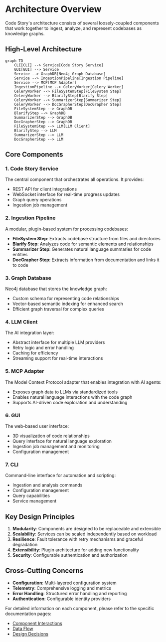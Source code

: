 # Architecture Overview

Code Story's architecture consists of several loosely-coupled components that work together to ingest, analyze, and represent codebases as knowledge graphs.

## High-Level Architecture

```mermaid
graph TD
    CLI[CLI] --> Service[Code Story Service]
    GUI[GUI] --> Service
    Service --> GraphDB[Neo4j Graph Database]
    Service --> IngestionPipeline[Ingestion Pipeline]
    Service --> MCP[MCP Adapter]
    IngestionPipeline --> CeleryWorker[Celery Worker]
    CeleryWorker --> FileSystemStep[FileSystem Step]
    CeleryWorker --> BlarifyStep[Blarify Step]
    CeleryWorker --> SummarizerStep[Summarizer Step]
    CeleryWorker --> DocGrapherStep[DocGrapher Step]
    FileSystemStep --> GraphDB
    BlarifyStep --> GraphDB
    SummarizerStep --> GraphDB
    DocGrapherStep --> GraphDB
    FileSystemStep --> LLM[LLM Client]
    BlarifyStep --> LLM
    SummarizerStep --> LLM
    DocGrapherStep --> LLM
```

## Core Components

### 1. Code Story Service

The central component that orchestrates all operations. It provides:

- REST API for client integrations
- WebSocket interface for real-time progress updates
- Graph query operations
- Ingestion job management

### 2. Ingestion Pipeline

A modular, plugin-based system for processing codebases:

- **FileSystem Step**: Extracts codebase structure from files and directories
- **Blarify Step**: Analyzes code for semantic elements and relationships
- **Summarizer Step**: Generates natural language summaries for code entities
- **DocGrapher Step**: Extracts information from documentation and links it to code

### 3. Graph Database

Neo4j database that stores the knowledge graph:

- Custom schema for representing code relationships
- Vector-based semantic indexing for enhanced search
- Efficient graph traversal for complex queries

### 4. LLM Client

The AI integration layer:

- Abstract interface for multiple LLM providers
- Retry logic and error handling
- Caching for efficiency
- Streaming support for real-time interactions

### 5. MCP Adapter

The Model Context Protocol adapter that enables integration with AI agents:

- Exposes graph data to LLMs via standardized tools
- Enables natural language interactions with the code graph
- Supports AI-driven code exploration and understanding

### 6. GUI

The web-based user interface:

- 3D visualization of code relationships
- Query interface for natural language exploration
- Ingestion job management and monitoring
- Configuration management

### 7. CLI

Command-line interface for automation and scripting:

- Ingestion and analysis commands
- Configuration management
- Query capabilities
- Service management

## Key Design Principles

1. **Modularity**: Components are designed to be replaceable and extensible
2. **Scalability**: Services can be scaled independently based on workload
3. **Resilience**: Fault tolerance with retry mechanisms and graceful degradation
4. **Extensibility**: Plugin architecture for adding new functionality
5. **Security**: Configurable authentication and authorization

## Cross-Cutting Concerns

- **Configuration**: Multi-layered configuration system
- **Telemetry**: Comprehensive logging and metrics
- **Error Handling**: Structured error handling and reporting
- **Authentication**: Configurable identity providers

For detailed information on each component, please refer to the specific documentation pages:

- [Component Interactions](components.md)
- [Data Flow](data_flow.md)
- [Design Decisions](design_decisions.md)